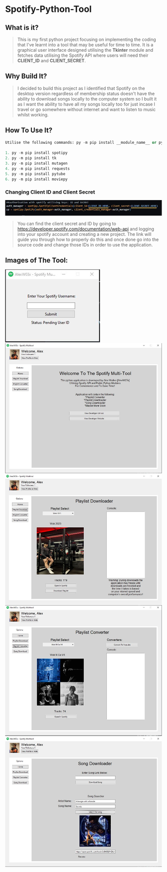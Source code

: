 # Spotify-Python-Tool
## What is it?
> This is my first python project focusing on implementing the coding that I've learnt into a tool that may be useful for time to time. It is a graphical user interface designed utilising the **Tkinter** module and fetches data utilising the Spotify API where users will need their **CLIENT_ID** and **CLIENT_SECRET**.

## Why Build It?
> I decided to build this project as I identified that Spotify on the desktop version regardless of membership status doesn't have the ability to download songs locally to the computer system so I built it as I want the ability to have all my songs locally too for just incase I travel or go somewhere without internet and want to listen to music whilst working.

## How To Use It?
```python
Utilise the following commands: py -m pip install __module_name__ or python pip install __module_name__ or pip install __module_name__

1. py -m pip install spotipy
2. py -m pip install tk
3. py -m pip install mutagen
4. py -m pip install requests
5. py -m pip install pytube
6. py -m pip install moviepy
```
### Changing Client ID and Client Secret
![Where to change the CLIENT_ID and CLIENT_SECRET](/Images/Authorisation.JPG)

> You can find the client secret and ID by going to https://developer.spotify.com/documentation/web-api and logging into your spotify account and creating a new project. The link will guide you through how to properly do this and once done go into the source code and change those IDs in order to use the application.

## Images of The Tool:
![UserID Screen](/Images/Introduction.JPG)
![Home Screen](/Images/HomeScreen.JPG)
![Playlist Download](/Images/PlaylistDownloader.JPG)
![Playlist Converter](/Images/PlaylistConverter.JPG)
![Song Searcher and Downloader](/Images/SongSearcher.JPG)
